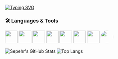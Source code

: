   [![Typing SVG](https://readme-typing-svg.demolab.com?font=Fira+Code&size=30&duration=4000&pause=1000&color=006B8F&center=true&vCenter=true&width=600&lines=My+Name+Is+Sepehr+Sadeghi;Front+End+Developer)](https://git.io/typing-svg)


### 🛠 Languages & Tools  

<p align="center flex gap-1rem">
  <img src="https://cdn.jsdelivr.net/gh/devicons/devicon/icons/html5/html5-original.svg" width="40" height="40"/>
  <img src="https://cdn.jsdelivr.net/gh/devicons/devicon/icons/css3/css3-original.svg" width="40" height="40"/>
  <img src="https://cdn.jsdelivr.net/gh/devicons/devicon/icons/javascript/javascript-original.svg" width="40" height="40"/>
  <img src="https://cdn.jsdelivr.net/gh/devicons/devicon/icons/vuejs/vuejs-original.svg" width="40" height="40"/>
  <img src="https://cdn.jsdelivr.net/gh/devicons/devicon/icons/nuxtjs/nuxtjs-original.svg" width="40" height="40"/>
  <img src="https://cdn.jsdelivr.net/gh/devicons/devicon/icons/python/python-original.svg" width="40" height="40"/>
  <img src="https://cdn.jsdelivr.net/gh/devicons/devicon/icons/git/git-original.svg" width="40" height="40"/>
  <img src="https://cdn.simpleicons.org/github/181717/ffffff" width="40" height="40" style="border-radius:50%;"/>
</p>


![Sepehr's GitHub Stats](https://github-readme-stats.vercel.app/api?username=sepi633&show_icons=true&theme=dark&count_private=true)
![Top Langs](https://github-readme-stats.vercel.app/api/top-langs/?username=sepi633&layout=compact&theme=radical)
